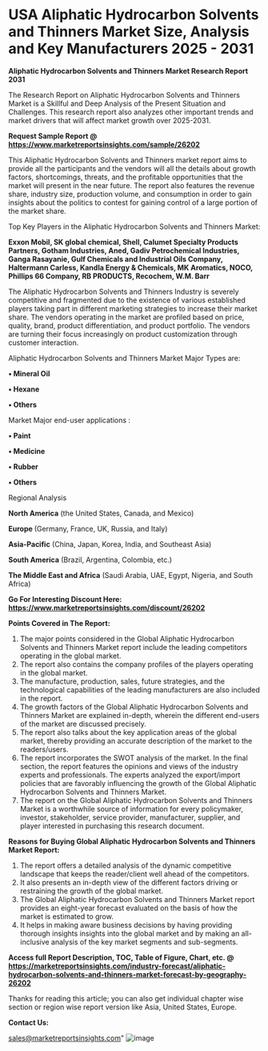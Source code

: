 # USA Aliphatic Hydrocarbon Solvents and Thinners Market Size, Analysis and Key Manufacturers 2025 - 2031

<strong>Aliphatic Hydrocarbon Solvents and Thinners Market Research Report 2031</strong>

The Research Report on Aliphatic Hydrocarbon Solvents and Thinners Market is a Skillful and Deep Analysis of the Present Situation and Challenges. This research report also analyzes other important trends and market drivers that will affect market growth over 2025-2031.

<strong>Request Sample Report @ <a href=https://www.marketreportsinsights.com/sample/26202>https://www.marketreportsinsights.com/sample/26202</a></strong>

This Aliphatic Hydrocarbon Solvents and Thinners market report aims to provide all the participants and the vendors will all the details about growth factors, shortcomings, threats, and the profitable opportunities that the market will present in the near future. The report also features the revenue share, industry size, production volume, and consumption in order to gain insights about the politics to contest for gaining control of a large portion of the market share.

Top Key Players in the Aliphatic Hydrocarbon Solvents and Thinners Market:

<strong>Exxon Mobil, SK global chemical, Shell, Calumet Specialty Products Partners, Gotham Industries, Aned, Gadiv Petrochemical Industries, Ganga Rasayanie, Gulf Chemicals and Industrial Oils Company, Haltermann Carless, Kandla Energy & Chemicals, MK Aromatics, NOCO, Phillips 66 Company, RB PRODUCTS, Recochem, W.M. Barr</strong>

The Aliphatic Hydrocarbon Solvents and Thinners Industry is severely competitive and fragmented due to the existence of various established players taking part in different marketing strategies to increase their market share. The vendors operating in the market are profiled based on price, quality, brand, product differentiation, and product portfolio. The vendors are turning their focus increasingly on product customization through customer interaction.

Aliphatic Hydrocarbon Solvents and Thinners Market Major Types are:

<strong>• Mineral Oil

• Hexane

• Others</strong>

Market Major end-user applications :

<strong>• Paint

• Medicine

• Rubber

• Others</strong>

Regional Analysis

</u><strong><b>North America</b></strong> (the United States, Canada, and Mexico)

<strong><b>Europe </b></strong>(Germany, France, UK, Russia, and Italy)

<strong><b>Asia-Pacific</b></strong> (China, Japan, Korea, India, and Southeast Asia)

<strong><b>South America</b></strong> (Brazil, Argentina, Colombia, etc.)

<strong><b>The Middle East and Africa</b></strong> (Saudi Arabia, UAE, Egypt, Nigeria, and South Africa)

<strong>Go For Interesting Discount Here: <a href=https://www.marketreportsinsights.com/discount/26202>https://www.marketreportsinsights.com/discount/26202</a></strong>

<strong>Points Covered in The Report:</strong>
<ol>
  <li>The major points considered in the Global Aliphatic Hydrocarbon Solvents and Thinners Market report include the leading competitors operating in the global market.</li>
  <li>The report also contains the company profiles of the players operating in the global market.</li>
  <li>The manufacture, production, sales, future strategies, and the technological capabilities of the leading manufacturers are also included in the report.</li>
  <li>The growth factors of the Global Aliphatic Hydrocarbon Solvents and Thinners Market are explained in-depth, wherein the different end-users of the market are discussed precisely.</li>
  <li>The report also talks about the key application areas of the global market, thereby providing an accurate description of the market to the readers/users.</li>
  <li>The report incorporates the SWOT analysis of the market. In the final section, the report features the opinions and views of the industry experts and professionals. The experts analyzed the export/import policies that are favorably influencing the growth of the Global Aliphatic Hydrocarbon Solvents and Thinners Market.</li>
  <li>The report on the Global Aliphatic Hydrocarbon Solvents and Thinners Market is a worthwhile source of information for every policymaker, investor, stakeholder, service provider, manufacturer, supplier, and player interested in purchasing this research document.</li>
</ol>
<strong>Reasons for Buying Global Aliphatic Hydrocarbon Solvents and Thinners Market Report:</strong>

<ol>
  <li>The report offers a detailed analysis of the dynamic competitive landscape that keeps the reader/client well ahead of the competitors.</li>
  <li>It also presents an in-depth view of the different factors driving or restraining the growth of the global market.</li>
  <li>The Global Aliphatic Hydrocarbon Solvents and Thinners Market report provides an eight-year forecast evaluated on the basis of how the market is estimated to grow.</li>
  <li>It helps in making aware business decisions by having providing thorough insights insights into the global market and by making an all-inclusive analysis of the key market segments and sub-segments.</li>
</ol>
<strong>Access full Report Description, TOC, Table of Figure, Chart, etc. @ <a href=https://marketreportsinsights.com/industry-forecast/aliphatic-hydrocarbon-solvents-and-thinners-market-forecast-by-geography-26202>https://marketreportsinsights.com/industry-forecast/aliphatic-hydrocarbon-solvents-and-thinners-market-forecast-by-geography-26202</a></strong>


Thanks for reading this article; you can also get individual chapter wise section or region wise report version like Asia, United States, Europe.

<strong>Contact Us:</strong>

sales@marketreportsinsights.com"
![image](https://github.com/user-attachments/assets/fc3a8a86-58ea-409f-b0ee-cb76dbd00060)
